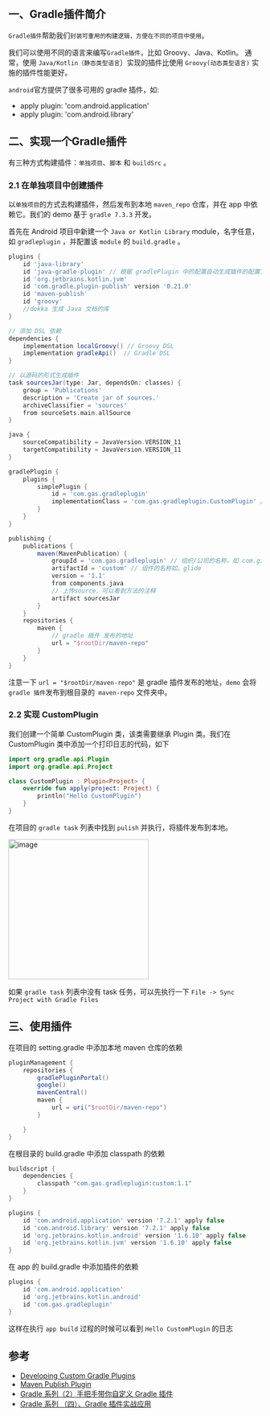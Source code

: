 ## 一、Gradle插件简介 

`Gradle插件`帮助我们`封装可重用的构建逻辑，方便在不同的项目中使用`。

我们可以使用不同的语言来编写`Gradle插件`，比如 Groovy、Java、Kotlin。
通常，使用 `Java/Kotlin（静态类型语言`）实现的插件比使用 `Groovy(动态类型语言)` 实施的插件性能更好。

`android`官方提供了很多可用的 gradle 插件，如:
- apply plugin: 'com.android.application'
- apply plugin: 'com.android.library'

## 二、实现一个Gradle插件

有三种方式构建插件：`单独项目`、`脚本` 和 `buildSrc` 。

### 2.1 在单独项目中创建插件

以`单独项目`的方式去构建插件，然后发布到本地 `maven_repo` 仓库，并在 app 中依赖它。我们的 demo 基于 `gradle 7.3.3` 开发。

首先在 Android 项目中新建一个 `Java or Kotlin Library` module，名字任意，如 `gradleplugin` ，并配置该 `module` 的 `build.gradle` 。

```groovy
plugins {
    id 'java-library'
    id 'java-gradle-plugin' // 根据 gradlePlugin 中的配置自动生成插件的配置文件
    id 'org.jetbrains.kotlin.jvm'
    id 'com.gradle.plugin-publish' version '0.21.0'
    id 'maven-publish'
    id 'groovy'
    //dokka 生成 Java 文档的库
}

// 添加 DSL 依赖
dependencies {
    implementation localGroovy() // Groovy DSL
    implementation gradleApi()  // Gradle DSL
}

// 以源码的形式生成插件
task sourcesJar(type: Jar, dependsOn: classes) {
    group = 'Publications'
    description = 'Create jar of sources.'
    archiveClassifier = 'sources'
    from sourceSets.main.allSource
}

java {
    sourceCompatibility = JavaVersion.VERSION_11
    targetCompatibility = JavaVersion.VERSION_11
}

gradlePlugin {
    plugins {
        simplePlugin {
            id = 'com.gas.gradleplugin'
            implementationClass = 'com.gas.gradleplugin.CustomPlugin' // 自定义的 Plugin<Project> 
        }
    }
}

publishing {
    publications {
        maven(MavenPublication) {
            groupId = 'com.gas.gradleplugin' // 组织/公司的名称，如 com.github.bumptech.glide
            artifactId = 'custom' // 组件的名称如，glide
            version = '1.1'
            from components.java
            // 上传source，可以看到方法的注释
            artifact sourcesJar
        }
    }
    repositories {
        maven {
            // gradle 插件 发布的地址
            url = "$rootDir/maven-repo"  
        }
    }
}
```
注意一下 `url = "$rootDir/maven-repo"` 是 gradle 插件发布的地址，`demo` 会将 `gradle 插件`发布到根目录的` maven-repo` 文件夹中。

### 2.2 实现 CustomPlugin

我们创建一个简单 CustomPlugin 类，该类需要继承 Plugin 类。我们在 CustomPlugin 类中添加一个打印日志的代码，如下

```kotlin
import org.gradle.api.Plugin
import org.gradle.api.Project

class CustomPlugin : Plugin<Project> {
    override fun apply(project: Project) {
        println("Hello CustomPlugin")
    }
}
```

在项目的 `gradle task` 列表中找到 `pulish` 并执行，将插件发布到本地。

<img width="279" alt="image" src="https://user-images.githubusercontent.com/17560388/190604721-d09c1136-3fc8-45be-9d7a-a6869d0bcf89.png">

如果 `gradle task` 列表中没有 task 任务，可以先执行一下 `File -> Sync Project with Gradle Files`

## 三、使用插件

在项目的 setting.gradle 中添加本地 maven 仓库的依赖

```groovy
pluginManagement {
    repositories {
        gradlePluginPortal()
        google()
        mavenCentral()
        maven {
            url = uri("$rootDir/maven-repo")
        }

    }
}
```
在根目录的 build.gradle 中添加 classpath 的依赖
```groovy
buildscript {
    dependencies {
        classpath "com.gas.gradleplugin:custom:1.1"
    }
}

plugins {
    id 'com.android.application' version '7.2.1' apply false
    id 'com.android.library' version '7.2.1' apply false
    id 'org.jetbrains.kotlin.android' version '1.6.10' apply false
    id 'org.jetbrains.kotlin.jvm' version '1.6.10' apply false
}
```
在 app 的 build.gradle 中添加插件的依赖
```groovy
plugins {
    id 'com.android.application'
    id 'org.jetbrains.kotlin.android'
    id 'com.gas.gradleplugin'
}
```
这样在执行 `app build` 过程的时候可以看到 `Hello CustomPlugin` 的日志



## 参考

- [Developing Custom Gradle Plugins](https://docs.gradle.org/current/userguide/custom_plugins.html)
- [Maven Publish Plugin](https://docs.gradle.org/current/userguide/publishing_maven.html#publishing_maven:tasks)
- [Gradle 系列（2）手把手带你自定义 Gradle 插件](https://juejin.cn/post/7098383560746696718#heading-13)
- [Gradle 系列 （四）、Gradle 插件实战应用](https://juejin.cn/post/6989877607126794247#heading-3)
